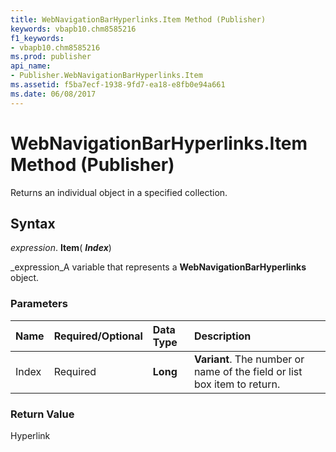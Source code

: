 ```yaml
---
title: WebNavigationBarHyperlinks.Item Method (Publisher)
keywords: vbapb10.chm8585216
f1_keywords:
- vbapb10.chm8585216
ms.prod: publisher
api_name:
- Publisher.WebNavigationBarHyperlinks.Item
ms.assetid: f5ba7ecf-1938-9fd7-ea18-e8fb0e94a661
ms.date: 06/08/2017
---
```



# WebNavigationBarHyperlinks.Item Method (Publisher)

Returns an individual object in a specified collection.


## Syntax

 _expression_. **Item**( **_Index_**)

 _expression_A variable that represents a **WebNavigationBarHyperlinks** object.


### Parameters



|**Name**|**Required/Optional**|**Data Type**|**Description**|
|:-----|:-----|:-----|:-----|
|Index|Required| **Long**| **Variant**. The number or name of the field or list box item to return.|

### Return Value

Hyperlink


